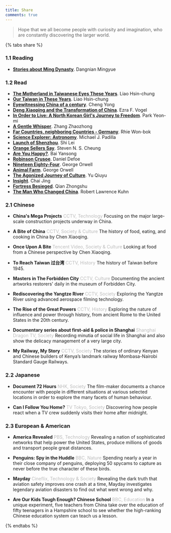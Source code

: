```yaml
---
title: Share
comments: true
---
```


> Hope that we all become people with curiosity and imagination, who are constantly discovering the larger world.

{% tabs share %}

<!-- tab Booklist@book -->
### 1.1 Reading
- [**Stories about Ming Dynasty**](https://book.douban.com/subject/6878988/). Dangnian Mingyue

### 1.2 Read
- [**The Motherland in Taiwanese Eyes These Years**](https://book.douban.com/subject/25864000/). Liao Hsin-chung
- [**Our Taiwan in These Years**](https://book.douban.com/subject/4113090/). Liao Hsin-chung
- [**Eyewitnessing China of a century**](https://book.douban.com/subject/2004652/). Cheng Yong
- [**Deng Xiaoping and the Transformation of China**](https://book.douban.com/subject/20424526/). Ezra F. Vogel
- [**In Order to Live: A North Korean Girl's Journey to Freedom**](https://book.douban.com/subject/26847432/). Park Yeon-mi
- [**A Gentle Whisper**](https://book.douban.com/subject/26899255/). Zhang Zhaozhong
- [**Far Countries, neighboring Countries - Germany**](https://book.douban.com/subject/26285840/). Rhie Won-bok
- [**Science Explorer: Astronomy**](https://book.douban.com/subject/1526244/). Michael J. Padilla
- [**Launch of Shenzhou**](https://book.douban.com/subject/1137118/). Shi Lei
- [**Orange Sellers Say**](https://book.douban.com/subject/4238941/). Steven N. S. Cheung
- [**Are You Happy?**](https://book.douban.com/subject/5252677/). Bai Yansong
- [**Robinson Crusoe**](https://book.douban.com/subject/1016003/). Daniel Defoe
- [**Nineteen Eighty-Four**](https://book.douban.com/subject/3815131/). George Orwell
- [**Animal Farm**](https://book.douban.com/subject/26371139/). George Orwell
- [**The Agonized Journey of Culture**](https://book.douban.com/subject/1050339/). Yu Qiuyu
- [**Insight**](https://book.douban.com/subject/20427187/). Chai Jing
- [**Fortress Besieged**](https://book.douban.com/subject/1008145/). Qian Zhongshu
- [**The Man Who Changed China**](https://book.douban.com/subject/1258378/). Robert Lawrence Kuhn
<!-- endtab -->

<!-- tab Documentary@video-camera -->
### 2.1 Chinese
- **China's Mega Projects** <font color=#bbb>CCTV, Technology</font>
Focusing on the major large-scale construction projects underway in China.

- **A Bite of China** <font color=#bbb>CCTV, Society & Culture</font>
The history of food, eating, and cooking in China by Chen Xiaoqing.

- **Once Upon A Bite** <font color=#bbb>Tencent Video, Society & Culture</font>
Looking at food from a Chinese perspective by Chen Xiaoqing.

- **To Reach Taiwan 过台湾** <font color=#bbb>CCTV, History</font>
The history of Taiwan before 1945.

- **Masters in The Forbidden City** <font color=#bbb>CCTV, Culture</font>
Documenting the ancient artworks restorers' daily in the museum of Forbidden City.

- **Rediscovering the Yangtze River** <font color=#bbb>CCTV, Society</font>
Exploring the Yangtze River using advanced aerospace filming technology.

- **The Rise of the Great Powers** <font color=#bbb>CCTV, History</font>
Exploring the nature of influence and power through history, from ancient Rome to the United States in the 20th century.

- **Documentary series about first-aid & police in Shanghai** <font color=#bbb>Shanghai Dragon TV, Society</font>
Recording minutia of social life in Shanghai and also show the delicacy management of a very large city.

- **My Railway, My Story** <font color=#bbb>CCTV, Society</font>
The stories of ordinary Kenyan and Chinese builders of Kenya’s landmark railway Mombasa-Nairobi Standard Gauge Railways.

### 2.2 Japanese
- **Document 72 Hours** <font color=#bbb>NHK, Society</font>
The film-maker documents a chance encounter with people in different situations at various selected locations in order to explore the many facets of human behaviour.

- **Can I Follow You Home?** <font color=#bbb>TV Tokyo, Society</font>
Discovering how people react when a TV crew suddenly visits their home after midnight.

### 2.3 European & American
- **America Revealed** <font color=#bbb>PBS, Technology</font>
Revealing a nation of sophisticated networks that help power the United States, produce millions of goods and transport people great distances.

- **Penguins: Spy in the Huddle** <font color=#bbb>BBC, Nature</font>
Spending nearly a year in their close company of penguins, deploying 50 spycams to capture as never before the true character of these birds.

- **Mayday** <font color=#bbb>Cineflix, Technology & Society</font>
Revealing the dark truth that aviation safety improves one crash at a time, Mayday investigates legendary aviation disasters to find out what went wrong and why.

- **Are Our Kids Tough Enough? Chinese School** <font color=#bbb>BBC, Education</font>
In a unique experiment, five teachers from China take over the education of fifty teenagers in a Hampshire school to see whether the high-ranking Chinese education system can teach us a lesson.
<!-- endtab -->

{% endtabs %}
